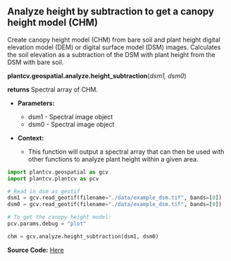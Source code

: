 ## Analyze height by subtraction to get a canopy height model (CHM)

Create canopy height model (CHM) from bare soil and plant height digital elevation model (DEM) or digital surface model (DSM) images. Calculates the soil elevation as a subtraction of the DSM with plant height from the DSM with bare soil. 

**plantcv.geospatial.analyze.height_subtraction**(*dsm1, dsm0*)

**returns** Spectral array of CHM.

- **Parameters:**
    - dsm1 - Spectral image object
    - dsm0 - Spectral image object

- **Context:**
    - This function will output a spectral array that can then be used with other functions to analyze plant height within a given area.

```python
import plantcv.geospatial as gcv
import plantcv.plantcv as pcv

# Read in dsm as geotif
dsm1 = gcv.read_geotif(filename="./data/example_dsm.tif", bands=[0])
dsm0 = gcv.read_geotif(filename="./data/example_dsm.tif", bands=[0])

# To get the canopy height model:
pcv.params.debug = "plot"

chm = gcv.analyze.height_subtraction(dsm1, dsm0)

```

**Source Code:** [Here](https://github.com/danforthcenter/plantcv-geospatial/blob/main/plantcv/geospatial/analyze/dsm.py)
